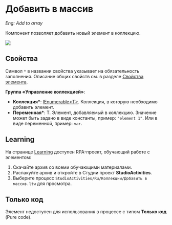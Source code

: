 # Добавить в массив

*Eng: Add to array*

Компонент позволяет добавить новый элемент в коллекцию.

![](../../resources/basic/coll/image-(276).png)


## Свойства
Символ `*` в названии свойства указывает на обязательность заполнения. Описание общих свойств см. в разделе [Свойства элемента](https://docs.primo-rpa.ru/primo-rpa/primo-studio/process/elements#svoistva-elementa).

**Группа «Управление коллекцией»**:

* **Коллекция\***: [IEnumerable\<T>](https://learn.microsoft.com/ru-ru/dotnet/api/system.collections.generic.ienumerable-1?view=net-7.0). Коллекция, в которую необходимо добавить элемент.
* **Переменная\***: T. Элемент, добавляемый в коллекцию. Значение может быть задано в виде константы, пример: `"element 1"`. Или в виде переменной, пример: `var`. 



## Learning

На странице [Learning](https://github.com/PrimoRPA/Learning) доступен RPA-проект, обучающий работе с элементом:

1. Скачайте архив со всеми обучающими материалами.
2. Распакуйте архив и откройте в Студии проект **StudioActivities**.
3. Выберите процесс `StudioActivities/Ru/Коллекции/Добавить в массив.ltw` для просмотра.

## Только код

Элемент недоступен для использования в процессе с типом **Только код** (Pure code).
